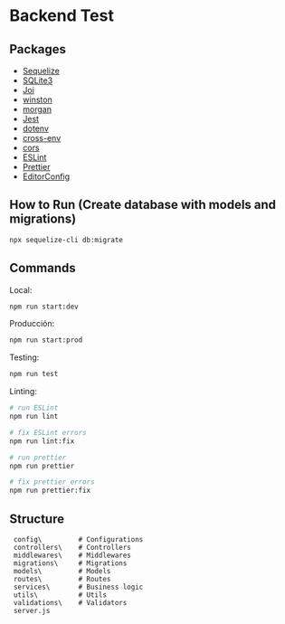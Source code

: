 # Backend Test

## Packages

- [Sequelize](https://sequelize.org/master/)
- [SQLite3](https://www.npmjs.com/package/sqlite3)
- [Joi](https://github.com/hapijs/joi)
- [winston](https://github.com/winstonjs/winston)
- [morgan](https://github.com/expressjs/morgan)
- [Jest](https://jestjs.io)
- [dotenv](https://github.com/motdotla/dotenv)
- [cross-env](https://github.com/kentcdodds/cross-env#readme)
- [cors](https://github.com/expressjs/cors)
- [ESLint](https://eslint.org)
- [Prettier](https://prettier.io)
- [EditorConfig](https://editorconfig.org)

## How to Run (Create database with models and migrations)
```bash
npx sequelize-cli db:migrate
```
## Commands

Local:

```bash
npm run start:dev
```

Producción:

```bash
npm run start:prod
```

Testing:

```bash
npm run test
```

Linting:

```bash
# run ESLint
npm run lint

# fix ESLint errors
npm run lint:fix

# run prettier
npm run prettier

# fix prettier errors
npm run prettier:fix
```

## Structure

```
 config\         # Configurations
 controllers\    # Controllers
 middlewares\    # Middlewares
 migrations\     # Migrations
 models\         # Models
 routes\         # Routes
 services\       # Business logic
 utils\          # Utils
 validations\    # Validators
 server.js
```
